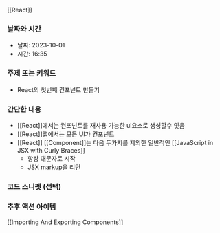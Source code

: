 [[React]]
### 날짜와 시간

- 날짜: 2023-10-01
- 시간: 16:35

### 주제 또는 키워드

- React의 첫번쨰 컨포넌트 만들기

### 간단한 내용

- [[React]]에서는 컨포넌트를 재사용 가능한 ui요소로 생성할수 잇음
- [[React]]앱에서는 모든 UI가 컨포넌트
- [[React]] [[Component]]는 다음 두가지를 제외한 일반적인 [[JavaScript in JSX with Curly Braces]]
	- 항상 대문자로 시작
	- JSX markup을 리턴

### 코드 스니펫 (선택)



### 추후 액션 아이템
[[Importing And Exporting Components]]
